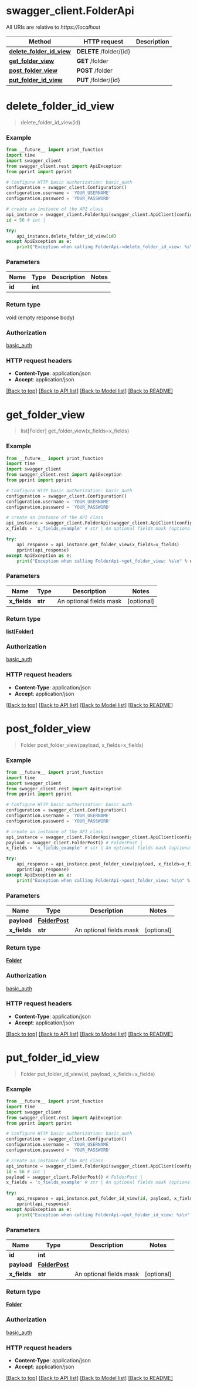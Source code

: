 # swagger_client.FolderApi

All URIs are relative to *https://localhost*

Method | HTTP request | Description
------------- | ------------- | -------------
[**delete_folder_id_view**](FolderApi.md#delete_folder_id_view) | **DELETE** /folder/{id} | 
[**get_folder_view**](FolderApi.md#get_folder_view) | **GET** /folder | 
[**post_folder_view**](FolderApi.md#post_folder_view) | **POST** /folder | 
[**put_folder_id_view**](FolderApi.md#put_folder_id_view) | **PUT** /folder/{id} | 


# **delete_folder_id_view**
> delete_folder_id_view(id)



### Example
```python
from __future__ import print_function
import time
import swagger_client
from swagger_client.rest import ApiException
from pprint import pprint

# Configure HTTP basic authorization: basic_auth
configuration = swagger_client.Configuration()
configuration.username = 'YOUR_USERNAME'
configuration.password = 'YOUR_PASSWORD'

# create an instance of the API class
api_instance = swagger_client.FolderApi(swagger_client.ApiClient(configuration))
id = 56 # int | 

try:
    api_instance.delete_folder_id_view(id)
except ApiException as e:
    print("Exception when calling FolderApi->delete_folder_id_view: %s\n" % e)
```

### Parameters

Name | Type | Description  | Notes
------------- | ------------- | ------------- | -------------
 **id** | **int**|  | 

### Return type

void (empty response body)

### Authorization

[basic_auth](../README.md#basic_auth)

### HTTP request headers

 - **Content-Type**: application/json
 - **Accept**: application/json

[[Back to top]](#) [[Back to API list]](../README.md#documentation-for-api-endpoints) [[Back to Model list]](../README.md#documentation-for-models) [[Back to README]](../README.md)

# **get_folder_view**
> list[Folder] get_folder_view(x_fields=x_fields)



### Example
```python
from __future__ import print_function
import time
import swagger_client
from swagger_client.rest import ApiException
from pprint import pprint

# Configure HTTP basic authorization: basic_auth
configuration = swagger_client.Configuration()
configuration.username = 'YOUR_USERNAME'
configuration.password = 'YOUR_PASSWORD'

# create an instance of the API class
api_instance = swagger_client.FolderApi(swagger_client.ApiClient(configuration))
x_fields = 'x_fields_example' # str | An optional fields mask (optional)

try:
    api_response = api_instance.get_folder_view(x_fields=x_fields)
    pprint(api_response)
except ApiException as e:
    print("Exception when calling FolderApi->get_folder_view: %s\n" % e)
```

### Parameters

Name | Type | Description  | Notes
------------- | ------------- | ------------- | -------------
 **x_fields** | **str**| An optional fields mask | [optional] 

### Return type

[**list[Folder]**](Folder.md)

### Authorization

[basic_auth](../README.md#basic_auth)

### HTTP request headers

 - **Content-Type**: application/json
 - **Accept**: application/json

[[Back to top]](#) [[Back to API list]](../README.md#documentation-for-api-endpoints) [[Back to Model list]](../README.md#documentation-for-models) [[Back to README]](../README.md)

# **post_folder_view**
> Folder post_folder_view(payload, x_fields=x_fields)



### Example
```python
from __future__ import print_function
import time
import swagger_client
from swagger_client.rest import ApiException
from pprint import pprint

# Configure HTTP basic authorization: basic_auth
configuration = swagger_client.Configuration()
configuration.username = 'YOUR_USERNAME'
configuration.password = 'YOUR_PASSWORD'

# create an instance of the API class
api_instance = swagger_client.FolderApi(swagger_client.ApiClient(configuration))
payload = swagger_client.FolderPost() # FolderPost | 
x_fields = 'x_fields_example' # str | An optional fields mask (optional)

try:
    api_response = api_instance.post_folder_view(payload, x_fields=x_fields)
    pprint(api_response)
except ApiException as e:
    print("Exception when calling FolderApi->post_folder_view: %s\n" % e)
```

### Parameters

Name | Type | Description  | Notes
------------- | ------------- | ------------- | -------------
 **payload** | [**FolderPost**](FolderPost.md)|  | 
 **x_fields** | **str**| An optional fields mask | [optional] 

### Return type

[**Folder**](Folder.md)

### Authorization

[basic_auth](../README.md#basic_auth)

### HTTP request headers

 - **Content-Type**: application/json
 - **Accept**: application/json

[[Back to top]](#) [[Back to API list]](../README.md#documentation-for-api-endpoints) [[Back to Model list]](../README.md#documentation-for-models) [[Back to README]](../README.md)

# **put_folder_id_view**
> Folder put_folder_id_view(id, payload, x_fields=x_fields)



### Example
```python
from __future__ import print_function
import time
import swagger_client
from swagger_client.rest import ApiException
from pprint import pprint

# Configure HTTP basic authorization: basic_auth
configuration = swagger_client.Configuration()
configuration.username = 'YOUR_USERNAME'
configuration.password = 'YOUR_PASSWORD'

# create an instance of the API class
api_instance = swagger_client.FolderApi(swagger_client.ApiClient(configuration))
id = 56 # int | 
payload = swagger_client.FolderPost() # FolderPost | 
x_fields = 'x_fields_example' # str | An optional fields mask (optional)

try:
    api_response = api_instance.put_folder_id_view(id, payload, x_fields=x_fields)
    pprint(api_response)
except ApiException as e:
    print("Exception when calling FolderApi->put_folder_id_view: %s\n" % e)
```

### Parameters

Name | Type | Description  | Notes
------------- | ------------- | ------------- | -------------
 **id** | **int**|  | 
 **payload** | [**FolderPost**](FolderPost.md)|  | 
 **x_fields** | **str**| An optional fields mask | [optional] 

### Return type

[**Folder**](Folder.md)

### Authorization

[basic_auth](../README.md#basic_auth)

### HTTP request headers

 - **Content-Type**: application/json
 - **Accept**: application/json

[[Back to top]](#) [[Back to API list]](../README.md#documentation-for-api-endpoints) [[Back to Model list]](../README.md#documentation-for-models) [[Back to README]](../README.md)

